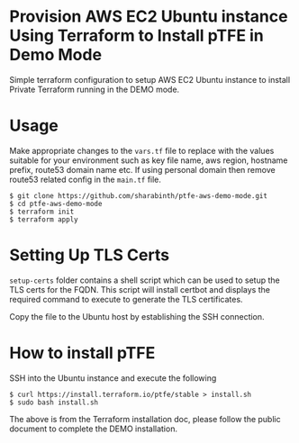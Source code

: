 # Provision AWS EC2 Ubuntu instance Using Terraform to Install pTFE in Demo Mode
Simple terraform configuration to setup AWS EC2 Ubuntu instance to install Private Terraform running in the DEMO mode.

# Usage
Make appropriate changes to the `vars.tf` file to replace with the values suitable for your environment such as key file name, aws region, hostname prefix, route53 domain name etc.  If using personal domain then remove route53 related config in the `main.tf` file.

```
$ git clone https://github.com/sharabinth/ptfe-aws-demo-mode.git
$ cd ptfe-aws-demo-mode
$ terraform init
$ terraform apply
```

# Setting Up TLS Certs
`setup-certs` folder contains a shell script which can be used to setup the TLS certs for the FQDN.  This script will install certbot and displays the required command to execute to generate the TLS certificates.

Copy the file to the Ubuntu host by establishing the SSH connection.

# How to install pTFE
SSH into the Ubuntu instance and execute the following

```
$ curl https://install.terraform.io/ptfe/stable > install.sh
$ sudo bash install.sh
```

The above is from the Terraform installation doc, please follow the public document to complete the DEMO installation.
